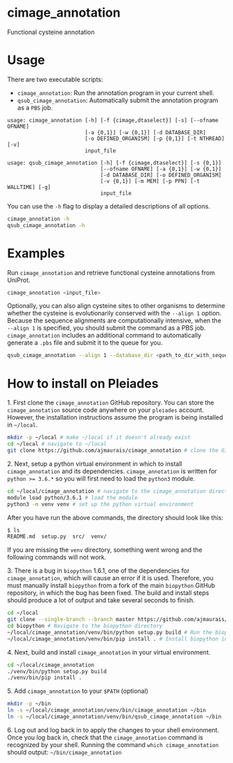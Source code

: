 # cimage_annotation
Functional cysteine annotation

# Usage
There are two executable scripts:

* `cimage_annotation`: Run the annotation program in your current shell.
* `qsub_cimage_annotation`: Automatically submit the annotation program as a `PBS` job.

```
usage: cimage_annotation [-h] [-f {cimage,dtaselect}] [-s] [--ofname OFNAME]
                         [-a {0,1}] [-w {0,1}] [-d DATABASE_DIR]
                         [-o DEFINED_ORGANISM] [-p {0,1}] [-t NTHREAD] [-v]
                         input_file

usage: qsub_cimage_annotation [-h] [-f {cimage,dtaselect}] [-s {0,1}]
                              [--ofname OFNAME] [-a {0,1}] [-w {0,1}]
                              [-d DATABASE_DIR] [-o DEFINED_ORGANISM]
                              [-v {0,1}] [-m MEM] [-p PPN] [-t WALLTIME] [-g]
                              input_file
```

You can use the `-h` flag to display a detailed descriptions of all options.
```bash
cimage_annotation -h
qsub_cimage_annotation -h
```

# Examples

Run `cimage_annotation` and retrieve functional cysteine annotations from UniProt.
```bash
cimage_annotation <input_file>
```

Optionally, you can also align cysteine sites to other organisms to determine whether the cysteine is evolutionarily conserved with the `--align 1` option. Because the sequence alignments are computationally intensive, when the `--align 1` is specified, you should submit the command as a PBS job. `cimage_annotation` includes an additional command to automatically generate a `.pbs` file and submit it to the queue for you.
```bash
qsub_cimage_annotation --align 1 --database_dir <path_to_dir_with_sequence_databases> -g <input_file>
```

# How to install on Pleiades

1\. First clone the `cimage_annotation` GitHub repository. You can store the `cimage_annotation` source code anywhere on your `pleiades` account. However, the installation instructions assume the program is being installed in `~/local`. 

```bash
mkdir -p ~/local # make ~/local if it doesn't already exist
cd ~/local # navigate to ~/local
git clone https://github.com/ajmaurais/cimage_annotation # clone the GitHub repository
```

2\. Next, setup a python virtual environment in which to install `cimage_annotation` and its dependencies. `cimage_annotation` is written for `python >= 3.6.*` so you will first need to load the `python3` module.

```bash
cd ~/local/cimage_annotation # navigate to the cimage_annotation directory
module load python/3.6.1 # load the module
python3 -m venv venv # set up the python virtual environment
```

After you have run the above commands, the directory should look like this:
```bash
$ ls
README.md  setup.py  src/  venv/
```
If you are missing the `venv` directory, something went wrong and the following commands will not work.

3\. There is a bug in `biopython` 1.6.1, one of the dependencies for `cimage_annotation`, which will cause an error if it is used. Therefore, you must manually install `biopython` from a fork of the main `biopython` GitHub repository, in which the bug has been fixed. The build and install steps should produce a lot of output and take several seconds to finish.

```bash
cd ~/local
git clone --single-branch --branch master https://github.com/ajmaurais/biopython # Clone the biopython repo
cd biopython # Navigate to the biopython directory
~/local/cimage_annotation/venv/bin/python setup.py build # Run the biopython build script
~/local/cimage_annotation/venv/bin/pip install . # Install biopython in your virtual environment
```

4\. Next, build and install `cimage_annotation` in your virtual environment.

```bash
cd ~/local/cimage_annotation
./venv/bin/python setup.py build
./venv/bin/pip install .
```

5\. Add `cimage_annotation` to your `$PATH` (optional)

```bash
mkdir -p ~/bin
ln -s ~/local/cimage_annotation/venv/bin/cimage_annotation ~/bin
ln -s ~/local/cimage_annotation/venv/bin/qsub_cimage_annotation ~/bin
```

6\. Log out and log back in to apply the changes to your shell environment. Once you log back in, check that the `cimage_annotation` command is recognized by your shell. Running the command `which cimage_annotation` should output: `~/bin/cimage_annotation`
